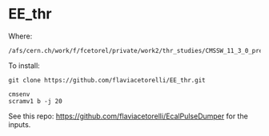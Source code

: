 # EE_thr


Where:

    /afs/cern.ch/work/f/fcetorel/private/work2/thr_studies/CMSSW_11_3_0_pre5/src

To install:

    git clone https://github.com/flaviacetorelli/EE_thr.git

    cmsenv
    scramv1 b -j 20

See this repo: https://github.com/flaviacetorelli/EcalPulseDumper
for the inputs.
